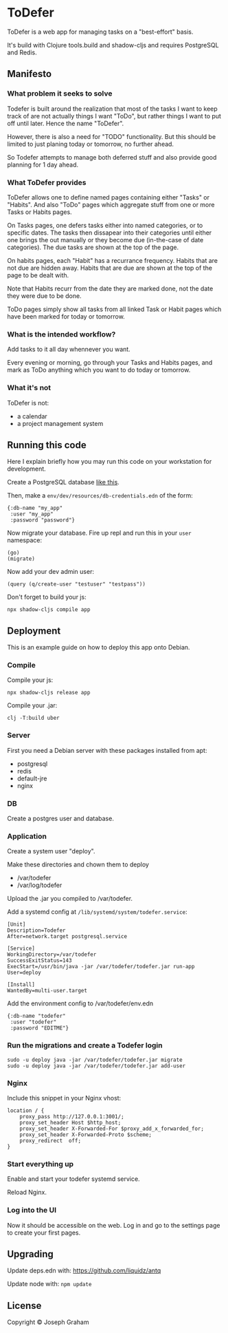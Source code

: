 # ToDefer

ToDefer is a web app for managing tasks on a "best-effort" basis.

It's build with Clojure tools.build and shadow-cljs and requires PostgreSQL and
Redis.

## Manifesto

### What problem it seeks to solve

Todefer is built around the realization that most of the tasks I want to keep
track of are not actually things I want "ToDo", but rather things I want to put
off until later. Hence the name "ToDefer".

However, there is also a need for "TODO" functionality. But this should be
limited to just planing today or tomorrow, no further ahead.

So Todefer attempts to manage both deferred stuff and also provide good planning
for 1 day ahead.

### What ToDefer provides

ToDefer allows one to define named pages containing either "Tasks" or
"Habits". And also "ToDo" pages which aggregate stuff from one or more Tasks or
Habits pages.

On Tasks pages, one defers tasks either into named categories, or
to specific dates. The tasks then dissapear into their categories
until either one brings the out manually or they become due
(in-the-case of date categories). The due tasks are shown at the
top of the page.

On habits pages, each "Habit" has a recurrance frequency. Habits
that are not due are hidden away. Habits that are due are shown
at the top of the page to be dealt with.

Note that Habits recurr from the date they are marked done, not the
date they were due to be done.

ToDo pages simply show all tasks from all linked Task or Habit pages which have
been marked for today or tomorrow.

### What is the intended workflow?

Add tasks to it all day whennever you want.

Every evening or morning, go through your Tasks and Habits pages, and mark as
ToDo anything which you want to do today or tomorrow.

### What it's not

ToDefer is not:
- a calendar
- a project management system

## Running this code

Here I explain briefly how you may run this code on your workstation for development.

Create a PostgreSQL database [like this](http://readtheorg.xylon.me.uk/local_postgres.html#org12d8c14).

Then, make a `env/dev/resources/db-credentials.edn` of the form:
```
{:db-name "my_app"
 :user "my_app"
 :password "password"}
```

Now migrate your database. Fire up repl and run this in your `user` namespace:
```
(go)
(migrate)
```

Now add your dev admin user:
```
(query (q/create-user "testuser" "testpass"))
```

Don't forget to build your js:
```
npx shadow-cljs compile app
```

## Deployment

This is an example guide on how to deploy this app onto Debian.

### Compile
Compile your js:
```
npx shadow-cljs release app
```

Compile your .jar:
```
clj -T:build uber
```

### Server
First you need a Debian server with these packages installed from apt:
- postgresql
- redis
- default-jre
- nginx

### DB
Create a postgres user and database.

### Application
Create a system user "deploy".

Make these directories and chown them to deploy
- /var/todefer
- /var/log/todefer

Upload the .jar you compiled to /var/todefer.

Add a systemd config at `/lib/systemd/system/todefer.service`:
```
[Unit]
Description=Todefer
After=network.target postgresql.service

[Service]
WorkingDirectory=/var/todefer
SuccessExitStatus=143
ExecStart=/usr/bin/java -jar /var/todefer/todefer.jar run-app
User=deploy

[Install]
WantedBy=multi-user.target
```

Add the environment config to /var/todefer/env.edn
```
{:db-name "todefer"
 :user "todefer"
 :password "EDITME"}
```

### Run the migrations and create a Todefer login
```
sudo -u deploy java -jar /var/todefer/todefer.jar migrate
sudo -u deploy java -jar /var/todefer/todefer.jar add-user
```

### Nginx
Include this snippet in your Nginx vhost:
```
location / {
    proxy_pass http://127.0.0.1:3001/;
    proxy_set_header Host $http_host;
    proxy_set_header X-Forwarded-For $proxy_add_x_forwarded_for;
    proxy_set_header X-Forwarded-Proto $scheme;
    proxy_redirect  off;
}
```

### Start everything up

Enable and start your todefer systemd service.

Reload Nginx.

### Log into the UI

Now it should be accessible on the web. Log in and go to the settings page to
create your first pages.

## Upgrading

Update deps.edn with: https://github.com/liquidz/antq

Update node with: `npm update`

## License

Copyright © Joseph Graham
